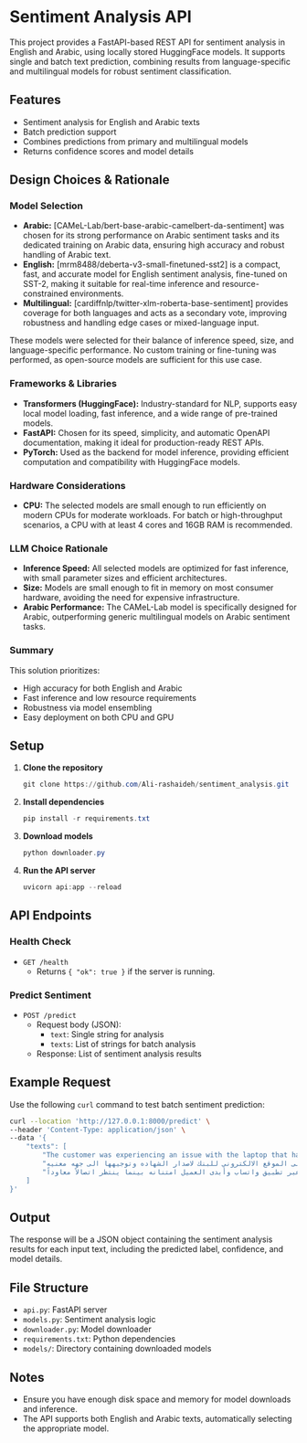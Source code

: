 # Sentiment Analysis API

This project provides a FastAPI-based REST API for sentiment analysis in English and Arabic, using locally stored HuggingFace models. It supports single and batch text prediction, combining results from language-specific and multilingual models for robust sentiment classification.

## Features
- Sentiment analysis for English and Arabic texts
- Batch prediction support
- Combines predictions from primary and multilingual models
- Returns confidence scores and model details

## Design Choices & Rationale

### Model Selection
- **Arabic:** [CAMeL-Lab/bert-base-arabic-camelbert-da-sentiment] was chosen for its strong performance on Arabic sentiment tasks and its dedicated training on Arabic data, ensuring high accuracy and robust handling of Arabic text.
- **English:** [mrm8488/deberta-v3-small-finetuned-sst2] is a compact, fast, and accurate model for English sentiment analysis, fine-tuned on SST-2, making it suitable for real-time inference and resource-constrained environments.
- **Multilingual:** [cardiffnlp/twitter-xlm-roberta-base-sentiment] provides coverage for both languages and acts as a secondary vote, improving robustness and handling edge cases or mixed-language input.

These models were selected for their balance of inference speed, size, and language-specific performance. No custom training or fine-tuning was performed, as open-source models are sufficient for this use case.

### Frameworks & Libraries
- **Transformers (HuggingFace):** Industry-standard for NLP, supports easy local model loading, fast inference, and a wide range of pre-trained models.
- **FastAPI:** Chosen for its speed, simplicity, and automatic OpenAPI documentation, making it ideal for production-ready REST APIs.
- **PyTorch:** Used as the backend for model inference, providing efficient computation and compatibility with HuggingFace models.

### Hardware Considerations
- **CPU:** The selected models are small enough to run efficiently on modern CPUs for moderate workloads. For batch or high-throughput scenarios, a CPU with at least 4 cores and 16GB RAM is recommended.


### LLM Choice Rationale
- **Inference Speed:** All selected models are optimized for fast inference, with small parameter sizes and efficient architectures.
- **Size:** Models are small enough to fit in memory on most consumer hardware, avoiding the need for expensive infrastructure.
- **Arabic Performance:** The CAMeL-Lab model is specifically designed for Arabic, outperforming generic multilingual models on Arabic sentiment tasks.

### Summary
This solution prioritizes:
- High accuracy for both English and Arabic
- Fast inference and low resource requirements
- Robustness via model ensembling
- Easy deployment on both CPU and GPU

## Setup

1. **Clone the repository**
   ```powershell
   git clone https://github.com/Ali-rashaideh/sentiment_analysis.git
   ```
2. **Install dependencies**
   
   ```powershell
   pip install -r requirements.txt
   ```

3. **Download models**
   
   ```powershell
   python downloader.py
   ```

4. **Run the API server**
   
   ```powershell
   uvicorn api:app --reload
   ```

## API Endpoints

### Health Check
- `GET /health`
  - Returns `{ "ok": true }` if the server is running.

### Predict Sentiment
- `POST /predict`
  - Request body (JSON):
    - `text`: Single string for analysis
    - `texts`: List of strings for batch analysis
  - Response: List of sentiment analysis results

## Example Request

Use the following `curl` command to test batch sentiment prediction:

```bash
curl --location 'http://127.0.0.1:8000/predict' \
--header 'Content-Type: application/json' \
--data '{
    "texts": [
        "The customer was experiencing an issue with the laptop that has not been resolved yet after several attempts, and an appointment was scheduled to follow up on the case next Sunday",
        "تواصل العميل مع مركز خدمه العملاء للحصول على شهاده رصيد حسابها. تم توجيهها الى الموقع الالكتروني للبنك لاصدار الشهاده وتوجيهها الى جهه معنيه",
        "كان العميل يواجه صعوبة في سماع الوكيل أثناء المكالمة بسبب انخفاض مستوى الصوت. وافق الوكيل على إرسال رسالة نصية عبر تطبيق واتساب وأبدى العميل امتنانه بينما ينتظر اتصالاً معاوداً"
    ]
}'
```

## Output
The response will be a JSON object containing the sentiment analysis results for each input text, including the predicted label, confidence, and model details.

## File Structure
- `api.py`: FastAPI server
- `models.py`: Sentiment analysis logic
- `downloader.py`: Model downloader
- `requirements.txt`: Python dependencies
- `models/`: Directory containing downloaded models

## Notes
- Ensure you have enough disk space and memory for model downloads and inference.
- The API supports both English and Arabic texts, automatically selecting the appropriate model.
